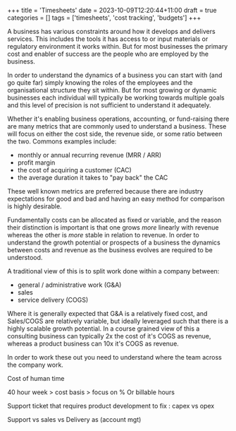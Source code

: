 +++
title = 'Timesheets'
date = 2023-10-09T12:20:44+11:00
draft = true
categories = []
tags = ['timesheets', 'cost tracking', 'budgets']
+++

A business has various constraints around how it develops and delivers services.  This includes the tools it has access to or input materials or regulatory environment it works within.  But for most businesses the primary cost and enabler of success are the people who are employed by the business.    

In order to understand the dynamics of a business you can start with (and go quite far) simply knowing the roles of the employees and the organisational structure they sit within.  But for most growing or dynamic businesses each individual will typically be working towards multiple goals and this level of precision is not sufficient to understand it adequately. 

Whether it's enabling business operations, accounting, or fund-raising there are many metrics that are commonly used to understand a business.  These will focus on either the cost side, the revenue side, or some ratio between the two.  Commons examples include: 

- monthly or annual recurring revenue (MRR / ARR) 
- profit margin 
- the cost of acquiring a customer (CAC)
- the average duration it takes to "pay back" the CAC

These well known metrics are preferred because there are industry expectations for good and bad and having an easy method for comparison is highly desirable. 

Fundamentally costs can be allocated as fixed or variable, and the reason their distinction is important is that one grows *more* linearly with revenue whereas the other is *more* stable in relation to revenue.  In order to understand the growth potential or prospects of a business the dynamics between costs and revenue as the business evolves are required to be understood.  

A traditional view of this is to split work done within a company between:
- general / administrative work (G&A)
- sales
- service delivery (COGS)

Where it is generally expected that G&A is a relatively fixed cost, and Sales/COGS are relatively variable, but ideally leveraged such that there is a highly scalable growth potential.  In a course grained view of this a consulting business can typically 2x the cost of it's COGS as revenue, whereas a product business can 10x it's COGS as revenue.   


In order to work these out you need to understand where the team across the company work.


Cost of human time

40 hour week > cost basis > focus on %
Or billable hours

Support ticket that requires product development to fix : capex vs opex

Support vs sales vs Delivery as (account mgt)
